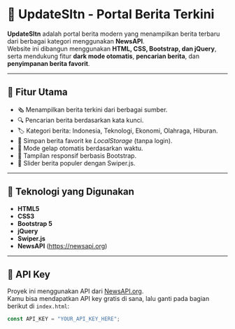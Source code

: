 # 📰 UpdateSltn - Portal Berita Terkini

**UpdateSltn** adalah portal berita modern yang menampilkan berita terbaru dari berbagai kategori menggunakan **NewsAPI**.  
Website ini dibangun menggunakan **HTML, CSS, Bootstrap, dan jQuery**, serta mendukung fitur **dark mode otomatis**, **pencarian berita**, dan **penyimpanan berita favorit**.

---

## 🚀 Fitur Utama
- 🗞️ Menampilkan berita terkini dari berbagai sumber.
- 🔍 Pencarian berita berdasarkan kata kunci.
- 🏷️ Kategori berita: Indonesia, Teknologi, Ekonomi, Olahraga, Hiburan.
- 💾 Simpan berita favorit ke *LocalStorage* (tanpa login).
- 🌙 Mode gelap otomatis berdasarkan waktu.
- 🧭 Tampilan responsif berbasis Bootstrap.
- 🔁 Slider berita populer dengan Swiper.js.

---

## 🧠 Teknologi yang Digunakan
- **HTML5**
- **CSS3**
- **Bootstrap 5**
- **jQuery**
- **Swiper.js**
- **NewsAPI** (https://newsapi.org)

---

## 🔑 API Key
Proyek ini menggunakan API dari [NewsAPI.org](https://newsapi.org/).  
Kamu bisa mendapatkan API key gratis di sana, lalu ganti pada bagian berikut di `index.html`:
```js
const API_KEY = "YOUR_API_KEY_HERE";
